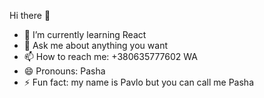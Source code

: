 Hi there 👋

- 🌱 I’m currently learning React
- 💬 Ask me about anything you want
- 📫 How to reach me: +380635777602 WA
- 😄 Pronouns: Pasha
- ⚡ Fun fact: my name is Pavlo but you can call me Pasha 
